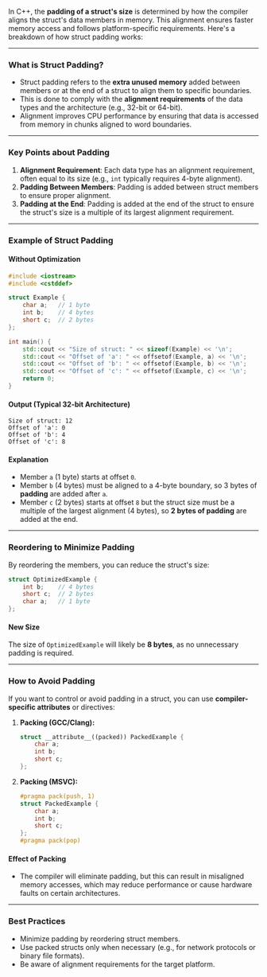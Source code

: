 In C++, the **padding of a struct's size** is determined by how the compiler aligns the struct's data members in memory. This alignment ensures faster memory access and follows platform-specific requirements. Here's a breakdown of how struct padding works:

---

### **What is Struct Padding?**

- Struct padding refers to the **extra unused memory** added between members or at the end of a struct to align them to specific boundaries.
- This is done to comply with the **alignment requirements** of the data types and the architecture (e.g., 32-bit or 64-bit).
- Alignment improves CPU performance by ensuring that data is accessed from memory in chunks aligned to word boundaries.

---

### **Key Points about Padding**

1. **Alignment Requirement**: Each data type has an alignment requirement, often equal to its size (e.g., `int` typically requires 4-byte alignment).
2. **Padding Between Members**: Padding is added between struct members to ensure proper alignment.
3. **Padding at the End**: Padding is added at the end of the struct to ensure the struct's size is a multiple of its largest alignment requirement.

---

### **Example of Struct Padding**

#### **Without Optimization**

```cpp
#include <iostream>
#include <cstddef>

struct Example {
    char a;   // 1 byte
    int b;    // 4 bytes
    short c;  // 2 bytes
};

int main() {
    std::cout << "Size of struct: " << sizeof(Example) << '\n';
    std::cout << "Offset of 'a': " << offsetof(Example, a) << '\n';
    std::cout << "Offset of 'b': " << offsetof(Example, b) << '\n';
    std::cout << "Offset of 'c': " << offsetof(Example, c) << '\n';
    return 0;
}
```

#### **Output (Typical 32-bit Architecture)**

```
Size of struct: 12
Offset of 'a': 0
Offset of 'b': 4
Offset of 'c': 8
```

#### **Explanation**

- Member `a` (1 byte) starts at offset `0`.
- Member `b` (4 bytes) must be aligned to a 4-byte boundary, so 3 bytes of **padding** are added after `a`.
- Member `c` (2 bytes) starts at offset `8` but the struct size must be a multiple of the largest alignment (4 bytes), so **2 bytes of padding** are added at the end.

---

### **Reordering to Minimize Padding**

By reordering the members, you can reduce the struct's size:

```cpp
struct OptimizedExample {
    int b;    // 4 bytes
    short c;  // 2 bytes
    char a;   // 1 byte
};
```

#### **New Size**

The size of `OptimizedExample` will likely be **8 bytes**, as no unnecessary padding is required.

---

### **How to Avoid Padding**

If you want to control or avoid padding in a struct, you can use **compiler-specific attributes** or directives:

1. **Packing (GCC/Clang):**
    
    ```cpp
    struct __attribute__((packed)) PackedExample {
        char a;
        int b;
        short c;
    };
    ```
    
2. **Packing (MSVC):**
    
    ```cpp
    #pragma pack(push, 1)
    struct PackedExample {
        char a;
        int b;
        short c;
    };
    #pragma pack(pop)
    ```
    

#### **Effect of Packing**

- The compiler will eliminate padding, but this can result in misaligned memory accesses, which may reduce performance or cause hardware faults on certain architectures.

---

### **Best Practices**

- Minimize padding by reordering struct members.
- Use packed structs only when necessary (e.g., for network protocols or binary file formats).
- Be aware of alignment requirements for the target platform.